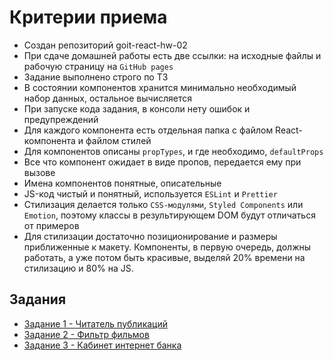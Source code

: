 # Критерии приема

- Создан репозиторий goit-react-hw-02
- При сдаче домашней работы есть две ссылки: на исходные файлы и рабочую
  страницу на `GitHub pages`
- Задание выполнено строго по ТЗ
- В состоянии компонентов хранится минимально необходимый набор данных,
  остальное вычисляется
- При запуске кода задания, в консоли нету ошибок и предупреждений
- Для каждого компонента есть отдельная папка с файлом React-компонента и файлом
  стилей
- Для компонентов описаны `propTypes`, и где необходимо, `defaultProps`
- Все что компонент ожидает в виде пропов, передается ему при вызове
- Имена компонентов понятные, описательные
- JS-код чистый и понятный, используется `ESLint` и `Prettier`
- Стилизация делается только `CSS-модулями`, `Styled Components` или `Emotion`,
  поэтому классы в результирующем DOM будут отличаться от примеров
- Для стилизации достаточно позиционирование и размеры приближенные к макету.
  Компоненты, в первую очередь, должны работать, а уже потом быть красивые,
  выделяй 20% времени на стилизацию и 80% на JS.

## Задания

- [Задание 1 - Читатель публикаций](./reader/)
- [Задание 2 - Фильтр фильмов](./movies/)
- [Задание 3 - Кабинет интернет банка](./dashboard/)
